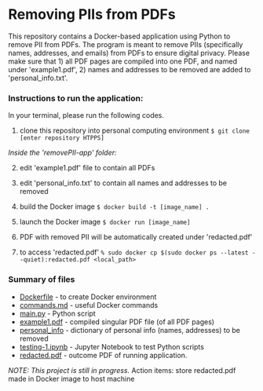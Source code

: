 # Removing PIIs from PDFs

This repository contains a Docker-based application using Python to remove PII from PDFs. The program is meant to remove PIIs (specifically names, addresses, and emails) from PDFs to ensure digital privacy. Please make sure that 1) all PDF pages are compiled into one PDF, and named under 'example1.pdf', 2) names and addresses to be removed are added to 'personal_info.txt'. 

### Instructions to run the application:
In your terminal, please run the following codes.

1. clone this repository into personal computing environment 
`$ git clone [enter repository HTPPS]`

*Inside the 'removePII-app' folder:*

2. edit 'example1.pdf' file to contain all PDFs 

3. edit 'personal_info.txt' to contain all names and addresses to be removed

4. build the Docker image 
`$ docker build -t [image_name] . `

5. launch the Docker image
`$ docker run [image_name]`

6. PDF with removed PII will be automatically created under 'redacted.pdf'

7. to access 'redacted.pdf'
`% sudo docker cp $(sudo docker ps --latest --quiet):redacted.pdf <local_path>`

### Summary of files
- [Dockerfile](https://github.com/redcarrott/Personal-Projects/blob/main/removePII-app/Dockerfile) - to create Docker environment
- [commands.md](https://github.com/redcarrott/Personal-Projects/blob/main/commands.md) - useful Docker commands
- [main.py](https://github.com/redcarrott/Personal-Projects/blob/main/removePII-app/main.py) - Python script
- [example1.pdf](https://github.com/redcarrott/Personal-Projects/blob/main/removePII-app/example1.pdf) - compiled singular PDF file (of all PDF pages)
- [personal_info](https://github.com/redcarrott/Personal-Projects/blob/main/removePII-app/personal_info.txt) - dictionary of personal info (names, addresses) to be removed
- [testing-1.ipynb](https://github.com/redcarrott/Personal-Projects/blob/main/testing-1.ipynb) - Jupyter Notebook to test Python scripts
- [redacted.pdf](https://github.com/redcarrott/Personal-Projects/blob/main/removePII-app/redacted.pdf) - outcome PDF of running application.

*NOTE: This project is still in progress.*
Action items: store redacted.pdf made in Docker image to host machine
